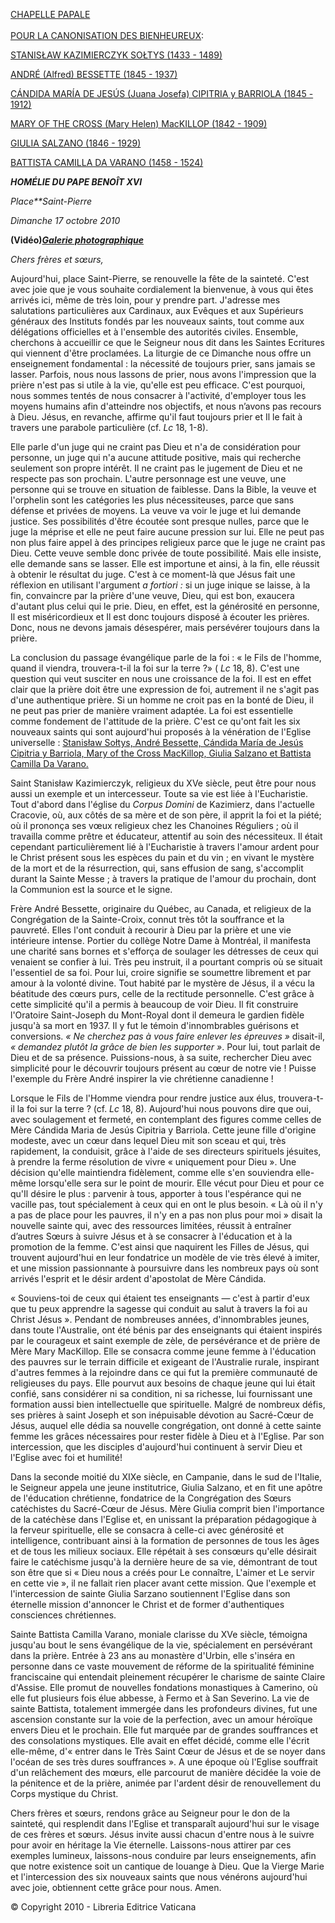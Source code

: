 [CHAPELLE PAPALE\
\
POUR LA CANONISATION DES BIENHEUREUX](http://www.vatican.va/news_services/liturgy/libretti/2010/20101017.pdf):

[STANISŁAW KAZIMIERCZYK SOŁTYS (1433 - 1489)](http://www.vatican.va/news_services/liturgy/libretti/2010/20101017.pdf)

[ANDRÉ (Alfred) BESSETTE (1845 - 1937)](http://www.vatican.va/news_services/liturgy/libretti/2010/20101017.pdf)

[CÁNDIDA MARÍA DE JESÚS (Juana Josefa) CIPITRIA y BARRIOLA (1845 - 1912)](http://www.vatican.va/news_services/liturgy/libretti/2010/20101017.pdf)

[MARY OF THE CROSS (Mary Helen) MacKILLOP (1842 - 1909)](http://www.vatican.va/news_services/liturgy/libretti/2010/20101017.pdf)

[GIULIA SALZANO (1846 - 1929)](http://www.vatican.va/news_services/liturgy/libretti/2010/20101017.pdf)

[BATTISTA CAMILLA DA VARANO (1458 - 1524)](http://www.vatican.va/news_services/liturgy/libretti/2010/20101017.pdf)

***HOMÉLIE DU PAPE BENOÎT XVI***

*Place**Saint-Pierre*

*Dimanche 17 octobre 2010*

**(Vidéo)*****[Galerie photographique](http://www.vatican.va/news_services/liturgy/photogallery/2010/20101017/index.html)***

*Chers frères et sœurs,*

Aujourd'hui, place Saint-Pierre, se renouvelle la fête de la sainteté. C'est avec joie que je vous souhaite cordialement la bienvenue, à vous qui êtes arrivés ici, même de très loin, pour y prendre part. J'adresse mes salutations particulières aux Cardinaux, aux Evêques et aux Supérieurs généraux des Instituts fondés par les nouveaux saints, tout comme aux délégations officielles et à l'ensemble des autorités civiles. Ensemble, cherchons à accueillir ce que le Seigneur nous dit dans les Saintes Ecritures qui viennent d'être proclamées. La liturgie de ce Dimanche nous offre un enseignement fondamental : la nécessité de toujours prier, sans jamais se lasser. Parfois, nous nous lassons de prier, nous avons l'impression que la prière n'est pas si utile à la vie, qu'elle est peu efficace. C'est pourquoi, nous sommes tentés de nous consacrer à l'activité, d'employer tous les moyens humains afin d'atteindre nos objectifs, et nous n’avons pas recours à Dieu. Jésus, en revanche, affirme qu'il faut toujours prier et Il le fait à travers une parabole particulière (cf. *Lc* 18, 1-8).

Elle parle d'un juge qui ne craint pas Dieu et n'a de considération pour personne, un juge qui n'a aucune attitude positive, mais qui recherche seulement son propre intérêt. Il ne craint pas le jugement de Dieu et ne respecte pas son prochain. L'autre personnage est une veuve, une personne qui se trouve en situation de faiblesse. Dans la Bible, la veuve et l'orphelin sont les catégories les plus nécessiteuses, parce que sans défense et privées de moyens. La veuve va voir le juge et lui demande justice. Ses possibilités d'être écoutée sont presque nulles, parce que le juge la méprise et elle ne peut faire aucune pression sur lui. Elle ne peut pas non plus faire appel à des principes religieux parce que le juge ne craint pas Dieu. Cette veuve semble donc privée de toute possibilité. Mais elle insiste, elle demande sans se lasser. Elle est importune et ainsi, à la fin, elle réussit à obtenir le résultat du juge. C'est à ce moment-là que Jésus fait une réflexion en utilisant l'argument *a fortiori :* si un juge inique se laisse, à la fin, convaincre par la prière d'une veuve, Dieu, qui est bon, exaucera d'autant plus celui qui le prie. Dieu, en effet, est la générosité en personne, Il est miséricordieux et Il est donc toujours disposé à écouter les prières. Donc, nous ne devons jamais désespérer, mais persévérer toujours dans la prière.

La conclusion du passage évangélique parle de la foi : « le Fils de l'homme, quand il viendra, trouvera-t-il la foi sur la terre ?» ( *Lc* 18, 8). C'est une question qui veut susciter en nous une croissance de la foi. Il est en effet clair que la prière doit être une expression de foi, autrement il ne s'agit pas d'une authentique prière. Si un homme ne croit pas en la bonté de Dieu, il ne peut pas prier de manière vraiment adaptée. La foi est essentielle comme fondement de l'attitude de la prière. C'est ce qu'ont fait les six nouveaux saints qui sont aujourd'hui proposés à la vénération de l'Eglise universelle : [Stanisław Sołtys, André Bessette, Cándida María de Jesús Cipitria y Barriola, Mary of the Cross MacKillop, Giulia Salzano et Battista Camilla Da Varano.](http://www.vatican.va/news_services/liturgy/libretti/2010/20101017.pdf)

Saint Stanisław Kazimierczyk, religieux du XVe siècle, peut être pour nous aussi un exemple et un intercesseur. Toute sa vie est liée à l'Eucharistie. Tout d'abord dans l'église du *Corpus Domini* de Kazimierz, dans l'actuelle Cracovie, où, aux côtés de sa mère et de son père, il apprit la foi et la piété; où il prononça ses vœux religieux chez les Chanoines Réguliers ; où il travailla comme prêtre et éducateur, attentif au soin des nécessiteux. Il était cependant particulièrement lié à l'Eucharistie à travers l'amour ardent pour le Christ présent sous les espèces du pain et du vin ; en vivant le mystère de la mort et de la résurrection, qui, sans effusion de sang, s'accomplit durant la Sainte Messe ; à travers la pratique de l'amour du prochain, dont la Communion est la source et le signe.

Frère André Bessette, originaire du Québec, au Canada, et religieux de la Congrégation de la Sainte-Croix, connut très tôt la souffrance et la pauvreté. Elles l'ont conduit à recourir à Dieu par la prière et une vie intérieure intense. Portier du collège Notre Dame à Montréal, il manifesta une charité sans bornes et s'efforça de soulager les détresses de ceux qui venaient se confier à lui. Très peu instruit, il a pourtant compris où se situait l'essentiel de sa foi. Pour lui, croire signifie se soumettre librement et par amour à la volonté divine. Tout habité par le mystère de Jésus, il a vécu la béatitude des cœurs purs, celle de la rectitude personnelle. C'est grâce à cette simplicité qu'il a permis à beaucoup de voir Dieu. Il fit construire l'Oratoire Saint-Joseph du Mont-Royal dont il demeura le gardien fidèle jusqu'à sa mort en 1937. Il y fut le témoin d'innombrables guérisons et conversions. *« Ne cherchez pas à vous faire enlever les épreuves »* disait-il, *« demandez plutôt la grâce de bien les supporter »*. Pour lui, tout parlait de Dieu et de sa présence. Puissions-nous, à sa suite, rechercher Dieu avec simplicité pour le découvrir toujours présent au cœur de notre vie ! Puisse l'exemple du Frère André inspirer la vie chrétienne canadienne !

Lorsque le Fils de l'Homme viendra pour rendre justice aux élus, trouvera-t-il la foi sur la terre ? (cf. *Lc* 18, 8). Aujourd'hui nous pouvons dire que oui, avec soulagement et fermeté, en contemplant des figures comme celles de Mère Cándida Maria de Jesús Cipitria y Barriola. Cette jeune fille d'origine modeste, avec un cœur dans lequel Dieu mit son sceau et qui, très rapidement, la conduisit, grâce à l'aide de ses directeurs spirituels jésuites, à prendre la ferme résolution de vivre « uniquement pour Dieu ». Une décision qu'elle maintiendra fidèlement, comme elle s'en souviendra elle-même lorsqu'elle sera sur le point de mourir. Elle vécut pour Dieu et pour ce qu'Il désire le plus : parvenir à tous, apporter à tous l'espérance qui ne vacille pas, tout spécialement à ceux qui en ont le plus besoin. « Là où il n'y a pas de place pour les pauvres, il n'y en a pas non plus pour moi » disait la nouvelle sainte qui, avec des ressources limitées, réussit à entraîner d’autres Sœurs à suivre Jésus et à se consacrer à l'éducation et à la promotion de la femme. C'est ainsi que naquirent les Filles de Jésus, qui trouvent aujourd'hui en leur fondatrice un modèle de vie très élevé à imiter, et une mission passionnante à poursuivre dans les nombreux pays où sont arrivés l'esprit et le désir ardent d'apostolat de Mère Cándida.

« Souviens-toi de ceux qui étaient tes enseignants — c'est à partir d'eux que tu peux apprendre la sagesse qui conduit au salut à travers la foi au Christ Jésus ». Pendant de nombreuses années, d'innombrables jeunes, dans toute l'Australie, ont été bénis par des enseignants qui étaient inspirés par le courageux et saint exemple de zèle, de persévérance et de prière de Mère Mary MacKillop. Elle se consacra comme jeune femme à l'éducation des pauvres sur le terrain difficile et exigeant de l'Australie rurale, inspirant d'autres femmes à la rejoindre dans ce qui fut la première communauté de religieuses du pays. Elle pourvut aux besoins de chaque jeune qui lui était confié, sans considérer ni sa condition, ni sa richesse, lui fournissant une formation aussi bien intellectuelle que spirituelle. Malgré de nombreux défis, ses prières à saint Joseph et son inépuisable dévotion au Sacré-Cœur de Jésus, auquel elle dédia sa nouvelle congrégation, ont donné à cette sainte femme les grâces nécessaires pour rester fidèle à Dieu et à l'Eglise. Par son intercession, que les disciples d'aujourd'hui continuent à servir Dieu et l'Eglise avec foi et humilité!

Dans la seconde moitié du XIXe siècle, en Campanie, dans le sud de l'Italie, le Seigneur appela une jeune institutrice, Giulia Salzano, et en fit une apôtre de l'éducation chrétienne, fondatrice de la Congrégation des Sœurs catéchistes du Sacré-Cœur de Jésus. Mère Giulia comprit bien l'importance de la catéchèse dans l'Eglise et, en unissant la préparation pédagogique à la ferveur spirituelle, elle se consacra à celle-ci avec générosité et intelligence, contribuant ainsi à la formation de personnes de tous les âges et de tous les milieux sociaux. Elle répétait à ses consœurs qu'elle désirait faire le catéchisme jusqu'à la dernière heure de sa vie, démontrant de tout son être que si « Dieu nous a créés pour Le connaître, L'aimer et Le servir en cette vie », il ne fallait rien placer avant cette mission. Que l'exemple et l'intercession de sainte Giulia Sarzano soutiennent l'Eglise dans son éternelle mission d'annoncer le Christ et de former d'authentiques consciences chrétiennes.

Sainte Battista Camilla Varano, moniale clarisse du XVe siècle, témoigna jusqu'au bout le sens évangélique de la vie, spécialement en persévérant dans la prière. Entrée à 23 ans au monastère d'Urbin, elle s'inséra en personne dans ce vaste mouvement de réforme de la spiritualité féminine franciscaine qui entendait pleinement récupérer le charisme de sainte Claire d'Assise. Elle promut de nouvelles fondations monastiques à Camerino, où elle fut plusieurs fois élue abbesse, à Fermo et à San Severino. La vie de sainte Battista, totalement immergée dans les profondeurs divines, fut une ascension constante sur la voie de la perfection, avec un amour héroïque envers Dieu et le prochain. Elle fut marquée par de grandes souffrances et des consolations mystiques. Elle avait en effet décidé, comme elle l'écrit elle-même, d'« entrer dans le Très Saint Cœur de Jésus et de se noyer dans l'océan de ses très dures souffrances ». A une époque où l'Eglise souffrait d'un relâchement des mœurs, elle parcourut de manière décidée la voie de la pénitence et de la prière, animée par l'ardent désir de renouvellement du Corps mystique du Christ.

Chers frères et sœurs, rendons grâce au Seigneur pour le don de la sainteté, qui resplendit dans l'Eglise et transparaît aujourd'hui sur le visage de ces frères et sœurs. Jésus invite aussi chacun d'entre nous à le suivre pour avoir en héritage la Vie éternelle. Laissons-nous attirer par ces exemples lumineux, laissons-nous conduire par leurs enseignements, afin que notre existence soit un cantique de louange à Dieu. Que la Vierge Marie et l'intercession des six nouveaux saints que nous vénérons aujourd'hui avec joie, obtiennent cette grâce pour nous. Amen.

© Copyright 2010 - Libreria Editrice Vaticana